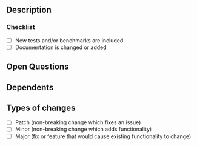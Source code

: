 <!-- Ticket number and a general summary of your changes in the Title above -->
<!-- e.g. COMPASS-1111: updates ace editor width in agg pipeline view -->

<!--- The following fields are not obligatory. Use your best judgement on what you think is applicable to the work you've done -->

## Description
<!--- Describe your changes in detail -->
<!--- If applicable, describe (or illustrate) architecture flow -->
<!--- Why is this change required? What problem does it solve? -->
<!--- If it's updating a dependancy, link to the Pull Request that originally introduced the fix -->

### Checklist
- [ ] New tests and/or benchmarks are included
- [ ] Documentation is changed or added

## Open Questions
<!--- Any particular areas you'd like reviewers to pay attention to? -->

## Dependents
<!--- If applicable, link PRs/commits that this PR is dependent on or is a dependency of. -->

## Types of changes
<!--- What types of changes does your code introduce? Put an `x` in all the boxes that apply: -->
- [ ] Patch (non-breaking change which fixes an issue)
- [ ] Minor (non-breaking change which adds functionality)
- [ ] Major (fix or feature that would cause existing functionality to change)
